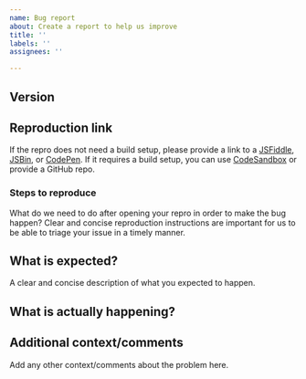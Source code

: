 ```yaml
---
name: Bug report
about: Create a report to help us improve
title: ''
labels: ''
assignees: ''

---
```


## Version

## Reproduction link

If the repro does not need a build setup, please provide a link to a [JSFiddle](https://jsfiddle.net/), [JSBin](https://jsbin.com/), or [CodePen](https://codepen.io/). If it requires a build setup, you can use [CodeSandbox](https://codesandbox.io/) or provide a GitHub repo.

### Steps to reproduce

What do we need to do after opening your repro in order to make the bug happen? Clear and concise reproduction instructions are important for us to be able to triage your issue in a timely manner.

## What is expected?

A clear and concise description of what you expected to happen.

## What is actually happening?

## Additional context/comments

Add any other context/comments about the problem here.
